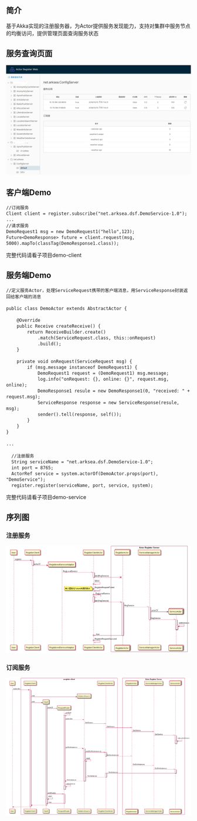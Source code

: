 ## 简介
基于Akka实现的注册服务器，为Actor提供服务发现能力，支持对集群中服务节点的均衡访问，提供管理页面查询服务状态

## 服务查询页面

 ![image](./docs/images/readme-aregister1.png)
 
## 客户端Demo

```
//订阅服务
Client client = register.subscribe("net.arksea.dsf.DemoService-1.0");
...
//请求服务
DemoRequest1 msg = new DemoRequest1("hello",123);
Future<DemoResponse> future = client.request(msg, 5000).mapTo(classTag(DemoResponse1.class));

```

完整代码请看子项目demo-client

## 服务端Demo

```
//定义服务Actor，处理ServiceRequest携带的客户端消息，用ServiceResponse封装返回给客户端的消息

public class DemoActor extends AbstractActor {

    @Override
    public Receive createReceive() {
        return ReceiveBuilder.create()
            .match(ServiceRequest.class, this::onRequest)
            .build();
    }

    private void onRequest(ServiceRequest msg) {
        if (msg.message instanceof DemoRequest1) {
            DemoRequest1 request = (DemoRequest1) msg.message;
            log.info("onRequest: {}, online: {}", request.msg, online);
            DemoResponse1 resule = new DemoResponse1(0, "received: " + request.msg);
            ServiceResponse response = new ServiceResponse(resule, msg);
            sender().tell(response, self());
        }
    }
}

...

  //注册服务
  String serviceName = "net.arksea.dsf.DemoService-1.0";
  int port = 8765;
  ActorRef service = system.actorOf(DemoActor.props(port), "DemoService");
  register.register(serviceName, port, service, system);

```

完整代码请看子项目demo-service

## 序列图

### 注册服务

![image](./aregister/src/main/puml/register.png)


### 订阅服务

![image](./aregister/src/main/puml/subscribe.png)
